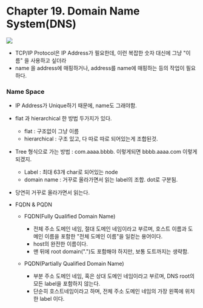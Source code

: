 # Chapter 19. Domain Name System(DNS)

<img src="CompNetwork_Ch19_1.png"/>

+ TCP/IP Protocol은 IP Address가 필요한데, 이런 복잡한 숫자 대신에 그냥 "이름" 을 사용하고 싶더라
+ name 을 address에 매핑하거나, address를 name에 매핑하는 등의 작업이 필요하다. 

### Name Space 

+ IP Address가 Unique하기 때문에, name도 그래야함. 
+ flat 과 hierarchical 한 방법 두가지가 있다.
  - flat : 구조없이 그냥 이름
  - hierarchical : 구조 있고, 다 따로 따로 되어있는게 조합된것. 

+ Tree 형식으로 가는 방법 : com.aaaa.bbbb. 이렇게되면 bbbb.aaaa.com 이렇게 되겠지.
  - Label : 최대 63개 char로 되어있는 node
  - domain name : 거꾸로 올라가면서 읽는 label의 조합. dot로 구분됨. 
+ 당연히 거꾸로 올라가면서 읽는다. 

+ FQDN & PQDN
  - FQDN(Fully Qualified Domain Name)
    - 전체 주소 도메인 네임, 절대 도메인 네임이라고 부르며, 호스트 이름과 도메인 이름을 포함한 "전체 도메인 이름"을 일컫는 용어이다.
    - host의 완전한 이름이다. 
    - 맨 뒤에 root domain(".")도 포함해야 하지만, 보통 도트까지는 생략함.

  - PQDN(Partially Qualified Domain Name)
    - 부분 주소 도메인 네임, 혹은 상대 도메인 네임이라고 부르며, DNS root의 모든 label을 포함하지 않는다. 
    - 단순히 호스트네임이라고 하며, 전체 주소 도메인 네임의 가장 왼쪽에 위치한 label 이다. 
